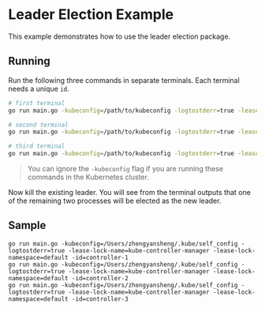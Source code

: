 # Leader Election Example

This example demonstrates how to use the leader election package.

## Running

Run the following three commands in separate terminals. Each terminal needs a unique `id`.

```bash
# first terminal
go run main.go -kubeconfig=/path/to/kubeconfig -logtostderr=true -lease-lock-name=example -lease-lock-namespace=default -id=1

# second terminal
go run main.go -kubeconfig=/path/to/kubeconfig -logtostderr=true -lease-lock-name=example -lease-lock-namespace=default -id=2

# third terminal
go run main.go -kubeconfig=/path/to/kubeconfig -logtostderr=true -lease-lock-name=example -lease-lock-namespace=default -id=3
```

> You can ignore the `-kubeconfig` flag if you are running these commands in the Kubernetes cluster.

Now kill the existing leader. You will see from the terminal outputs that one of the remaining two processes will be elected as the new leader.



## Sample

```
go run main.go -kubeconfig=/Users/zhengyansheng/.kube/self_config -logtostderr=true -lease-lock-name=kube-controller-manager -lease-lock-namespace=default -id=controller-1
go run main.go -kubeconfig=/Users/zhengyansheng/.kube/self_config -logtostderr=true -lease-lock-name=kube-controller-manager -lease-lock-namespace=default -id=controller-2
go run main.go -kubeconfig=/Users/zhengyansheng/.kube/self_config -logtostderr=true -lease-lock-name=kube-controller-manager -lease-lock-namespace=default -id=controller-3
```
